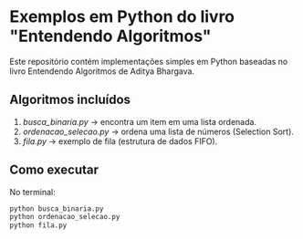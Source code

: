 # Exemplos em Python do livro "Entendendo Algoritmos"

Este repositório contém implementações simples em Python baseadas no livro Entendendo Algoritmos de Aditya Bhargava.

## Algoritmos incluídos
1. *busca_binaria.py* → encontra um item em uma lista ordenada.
2. *ordenacao_selecao.py* → ordena uma lista de números (Selection Sort).
3. *fila.py* → exemplo de fila (estrutura de dados FIFO).

## Como executar
No terminal:
```bash
python busca_binaria.py
python ordenacao_selecao.py
python fila.py
